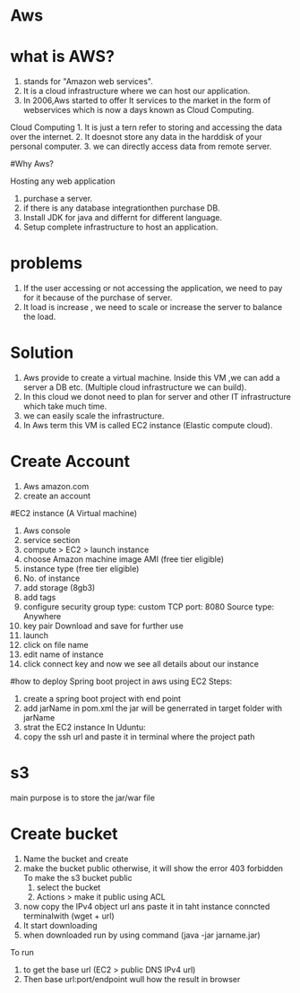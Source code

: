 # Aws

# what is AWS?
  
  1. stands for "Amazon web services".
  2. It is a cloud infrastructure where we can host our application.
  3. In 2006,Aws started to offer It services to the market in the form of webservices which is now a days known as Cloud Computing.

   Cloud Computing
     1. It is just a tern refer to storing and accessing the data over the internet.
     2. It doesnot store any data in the harddisk of your personal computer.
     3.  we can directly access data from remote server.

#Why Aws?

Hosting any web application
  1. purchase a server.
  2. if there is any database integrationthen purchase DB.
  3. Install JDK for java and differnt for different language.
  4. Setup complete infrastructure to host an application.

# problems
  
  1. If the user accessing or not accessing the application, we need to pay for it because of the purchase of server.
  2. It load is increase , we need to scale or increase the server to balance the load.

# Solution
  1. Aws provide to create a virtual machine. Inside this VM ,we can add a server a DB etc. (Multiple cloud infrastructure we can  build).
  2. In this cloud we donot need to plan for server and other IT infrastructure which take much time.
  3. we can easily scale the infrastructure.
  4. In Aws term this VM  is called EC2 instance (Elastic compute cloud).  
                   
# Create Account 
  1. Aws amazon.com
  2. create an account

#EC2 instance (A Virtual machine)
  1. Aws console
  2. service section
  3. compute > EC2 > launch instance
  4. choose Amazon machine image AMI (free tier eligible)
  5. instance type (free tier eligible)
  6. No. of instance
  7. add storage (8gb3)
  8. add tags
  9. configure security group type: custom TCP port: 8080 Source type: Anywhere
  10. key pair Download and save for further use
  11. launch
  12. click on file name
  13. edit name of instance
  14. click connect key and now we see all details about our instance

#how to deploy Spring boot project in aws using EC2
Steps:
1. create a spring boot project with end point
2. add  <finalName>jarName </finalName> in pom.xml
    the jar will be generrated in target folder with jarName
3. strat the EC2 instance
    In Uduntu:
4.  copy the ssh url and paste it in terminal where the project path

# s3 
 main purpose is to store the jar/war file

# Create bucket
 1. Name the bucket and create
 2. make the bucket public otherwise,  it will show the error 403 forbidden
    To make the s3 bucket public
    1. select the bucket
    2. Actions > make it public using ACL
 3. now copy the IPv4 object url ans paste it in taht instance conncted terminalwith (wget + url)
 4. It start downloading
 5. when downloaded run by using command (java -jar jarname.jar)

To run 
1. to get the base url  (EC2 > public DNS IPv4 url)
2. Then base url:port/endpoint wull how the result in browser
   

    
 

   
